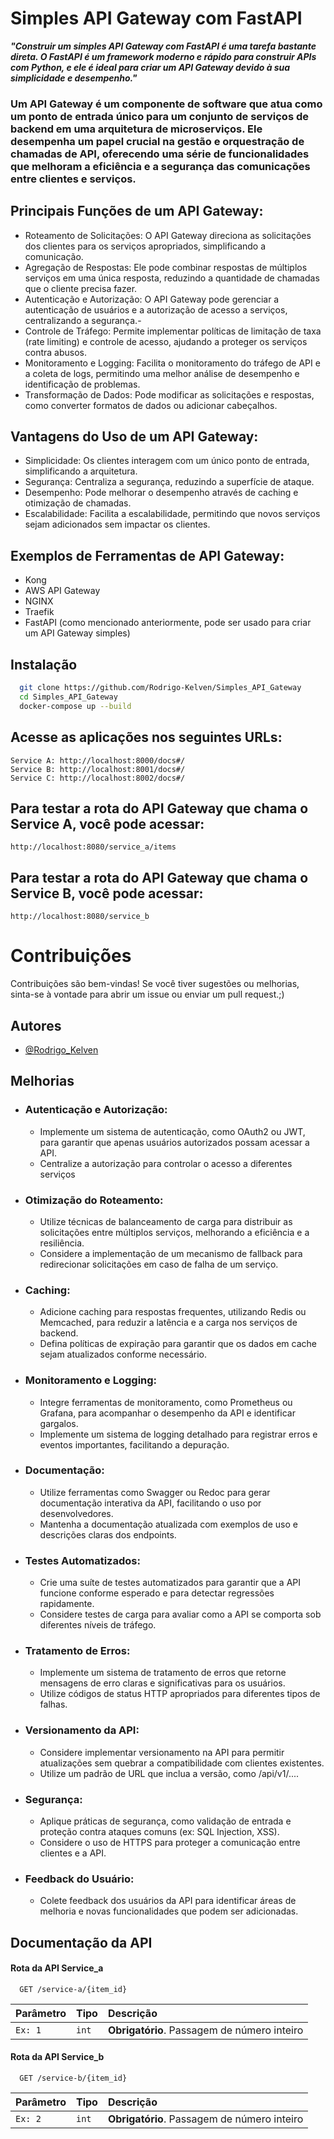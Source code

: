 
# Simples API Gateway com FastAPI

***"Construir um simples API Gateway com FastAPI é uma tarefa bastante direta. O FastAPI é um framework moderno e rápido para construir APIs com Python, e ele é ideal para criar um API Gateway devido à sua simplicidade e desempenho."***

### Um API Gateway é um componente de software que atua como um ponto de entrada único para um conjunto de serviços de backend em uma arquitetura de microserviços. Ele desempenha um papel crucial na gestão e orquestração de chamadas de API, oferecendo uma série de funcionalidades que melhoram a eficiência e a segurança das comunicações entre clientes e serviços.
## Principais Funções de um API Gateway:

- Roteamento de Solicitações: O API Gateway direciona as solicitações dos clientes para os serviços apropriados, simplificando a comunicação.
- Agregação de Respostas: Ele pode combinar respostas de múltiplos serviços em uma única resposta, reduzindo a quantidade de chamadas que o cliente precisa fazer.
- Autenticação e Autorização: O API Gateway pode gerenciar a autenticação de usuários e a autorização de acesso a serviços, centralizando a segurança.- 
- Controle de Tráfego: Permite implementar políticas de limitação de taxa (rate limiting) e controle de acesso, ajudando a proteger os serviços contra abusos.
- Monitoramento e Logging: Facilita o monitoramento do tráfego de API e a coleta de logs, permitindo uma melhor análise de desempenho e identificação de problemas.
- Transformação de Dados: Pode modificar as solicitações e respostas, como converter formatos de dados ou adicionar cabeçalhos.

## Vantagens do Uso de um API Gateway:

- Simplicidade: Os clientes interagem com um único ponto de entrada, simplificando a arquitetura.
- Segurança: Centraliza a segurança, reduzindo a superfície de ataque.
- Desempenho: Pode melhorar o desempenho através de caching e otimização de chamadas.
- Escalabilidade: Facilita a escalabilidade, permitindo que novos serviços sejam adicionados sem impactar os clientes.

## Exemplos de Ferramentas de API Gateway:

- Kong
- AWS API Gateway
- NGINX
- Traefik
- FastAPI (como mencionado anteriormente, pode ser usado para criar um API Gateway simples)


## Instalação
```bash
  git clone https://github.com/Rodrigo-Kelven/Simples_API_Gateway
  cd Simples_API_Gateway
  docker-compose up --build
```

## Acesse as aplicações nos seguintes URLs:

    Service A: http://localhost:8000/docs#/
    Service B: http://localhost:8001/docs#/
    Service C: http://localhost:8002/docs#/

## Para testar a rota do API Gateway que chama o Service A, você pode acessar:

    http://localhost:8080/service_a/items

## Para testar a rota do API Gateway que chama o Service B, você pode acessar:

    http://localhost:8080/service_b



# Contribuições
Contribuições são bem-vindas! Se você tiver sugestões ou melhorias, sinta-se à vontade para abrir um issue ou enviar um pull request.;)

## Autores
- [@Rodrigo_Kelven](https://github.com/Rodrigo-Kelven)

## Melhorias

- ### Autenticação e Autorização:
    - Implemente um sistema de autenticação, como OAuth2 ou JWT, para garantir que apenas usuários autorizados possam acessar a API.
    - Centralize a autorização para controlar o acesso a diferentes serviços

- ### Otimização do Roteamento:
    - Utilize técnicas de balanceamento de carga para distribuir as solicitações entre múltiplos serviços, melhorando a eficiência e a resiliência.
    - Considere a implementação de um mecanismo de fallback para redirecionar solicitações em caso de falha de um serviço.

- ### Caching:
    - Adicione caching para respostas frequentes, utilizando Redis ou Memcached, para reduzir a latência e a carga nos serviços de backend.
    - Defina políticas de expiração para garantir que os dados em cache sejam atualizados conforme necessário.

- ### Monitoramento e Logging:
    - Integre ferramentas de monitoramento, como Prometheus ou Grafana, para acompanhar o desempenho da API e identificar gargalos.
    - Implemente um sistema de logging detalhado para registrar erros e eventos importantes, facilitando a depuração.

- ### Documentação:
    - Utilize ferramentas como Swagger ou Redoc para gerar documentação interativa da API, facilitando o uso por desenvolvedores.
    - Mantenha a documentação atualizada com exemplos de uso e descrições claras dos endpoints.

- ### Testes Automatizados:
    - Crie uma suíte de testes automatizados para garantir que a API funcione conforme esperado e para detectar regressões rapidamente.
    - Considere testes de carga para avaliar como a API se comporta sob diferentes níveis de tráfego.

- ### Tratamento de Erros:
    - Implemente um sistema de tratamento de erros que retorne mensagens de erro claras e significativas para os usuários.
    - Utilize códigos de status HTTP apropriados para diferentes tipos de falhas.

- ### Versionamento da API:
    - Considere implementar versionamento na API para permitir atualizações sem quebrar a compatibilidade com clientes existentes.
    - Utilize um padrão de URL que inclua a versão, como /api/v1/....

- ### Segurança:
    - Aplique práticas de segurança, como validação de entrada e proteção contra ataques comuns (ex: SQL Injection, XSS).
    - Considere o uso de HTTPS para proteger a comunicação entre clientes e a API.

- ### Feedback do Usuário:
    - Colete feedback dos usuários da API para identificar áreas de melhoria e novas funcionalidades que podem ser adicionadas.


## Documentação da API

#### Rota da API Service_a

```http
  GET /service-a/{item_id}
```

| Parâmetro   | Tipo       | Descrição                           |
| :---------- | :--------- | :---------------------------------- |
| `Ex: 1` | `int` | **Obrigatório**. Passagem de número inteiro |

#### Rota da API Service_b

```http
  GET /service-b/{item_id}
```

| Parâmetro   | Tipo       | Descrição                                   |
| :---------- | :--------- | :------------------------------------------ |
| `Ex: 2`      | `int` | **Obrigatório**. Passagem de número inteiro |
